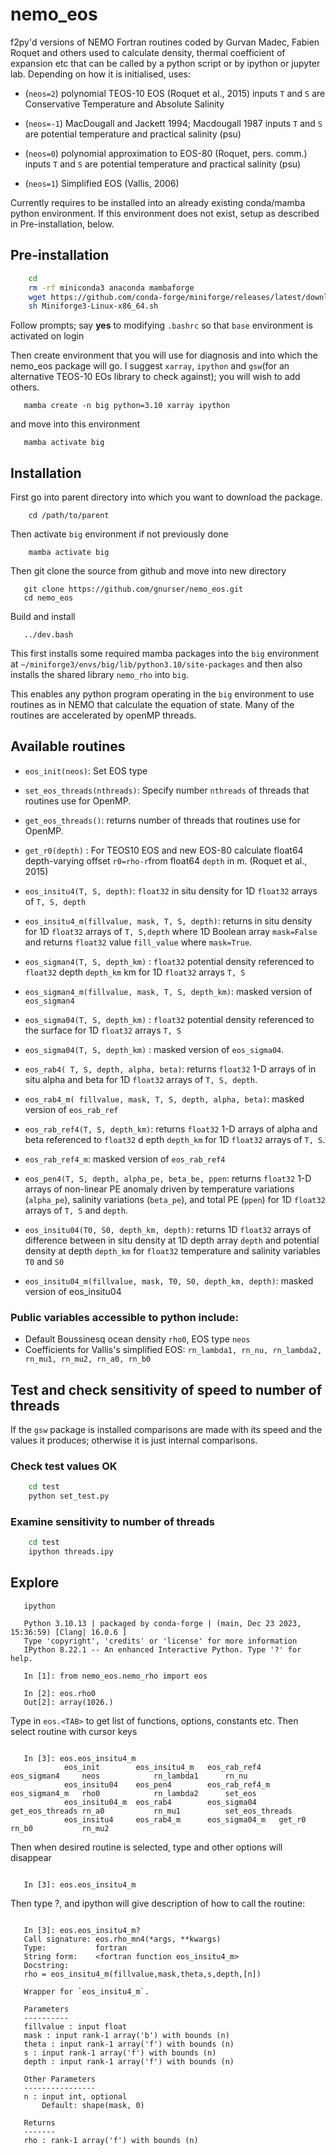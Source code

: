 <!-- .. These are examples of badges you might want to add to your README: -->
<!--    please update the URLs accordingly -->

<!--     .. image:: https://api.cirrus-ci.com/github/<USER>/nemo_eos.svg?branch=main -->
<!--         :alt: Built Status -->
<!--         :target: https://cirrus-ci.com/github/<USER>/nemo_eos -->
<!--     .. image:: https://readthedocs.org/projects/nemo_eos/badge/?version=latest -->
<!--         :alt: ReadTheDocs -->
<!--         :target: https://nemo_eos.readthedocs.io/en/stable/ -->
<!--     .. image:: https://img.shields.io/coveralls/github/<USER>/nemo_eos/main.svg -->
<!--         :alt: Coveralls -->
<!--         :target: https://coveralls.io/r/<USER>/nemo_eos -->
<!--     .. image:: https://img.shields.io/pypi/v/nemo_eos.svg -->
<!--         :alt: PyPI-Server -->
<!--         :target: https://pypi.org/project/nemo_eos/ -->
<!--     .. image:: https://img.shields.io/conda/vn/conda-forge/nemo_eos.svg -->
<!--         :alt: Conda-Forge -->
<!--         :target: https://anaconda.org/conda-forge/nemo_eos -->
<!--     .. image:: https://pepy.tech/badge/nemo_eos/month -->
<!--         :alt: Monthly Downloads -->
<!--         :target: https://pepy.tech/project/nemo_eos -->
<!--     .. image:: https://img.shields.io/twitter/url/http/shields.io.svg?style=social&label=Twitter -->
<!--         :alt: Twitter -->
<!--         :target: https://twitter.com/nemo_eos -->
<!--     .. image:: https://img.shields.io/badge/-PyScaffold-005CA0?logo=pyscaffold -->
<!--        :alt: Project generated with PyScaffold -->
<!--        :target: https://pyscaffold.org/ -->

# nemo_eos

f2py'd versions of NEMO Fortran routines coded by Gurvan Madec, Fabien Roquet and others used to calculate density,
thermal coefficient of expansion etc that can be called by a python
script or by ipython or jupyter lab. Depending on how it is
initialised, uses:

- (`neos=2`) polynomial TEOS-10 EOS (Roquet et al., 2015)
             inputs `T` and `S` are Conservative Temperature and Absolute Salinity

- (`neos=-1`) MacDougall and Jackett 1994; Macdougall 1987
             inputs `T` and `S` are potential temperature and practical salinity (psu)

- (`neos=0`)  polynomial approximation to EOS-80 (Roquet, pers. comm.)
             inputs `T` and `S` are potential temperature and practical salinity (psu)

- (`neos=1`)  Simplified EOS (Vallis, 2006)

 Currently requires to be installed into an already existing  conda/mamba python environment. If this environment does not exist, setup as described in  Pre-installation, below.


## Pre-installation

```bash
	cd
	rm -rf miniconda3 anaconda mambaforge
	wget https://github.com/conda-forge/miniforge/releases/latest/download/Miniforge3-Linux-x86_64.sh
	sh Miniforge3-Linux-x86_64.sh

```

Follow prompts; say **yes** to modifying `.bashrc` so that `base` environment is activated on login

Then create environment that you will use for diagnosis and into which
the nemo_eos package will go. I suggest `xarray`,  `ipython` and
`gsw`(for an alternative TEOS-10 EOs library to check against); you will wish to add others.

```
   mamba create -n big python=3.10 xarray ipython
```

and move into this environment

```
   mamba activate big
```


## Installation

First go into parent directory into which you want to download the package.

```
    cd /path/to/parent
```

Then activate `big` environment if not previously done

```
    mamba activate big
```

Then git clone the source from github and move into new directory

```
   git clone https://github.com/gnurser/nemo_eos.git
   cd nemo_eos
```

Build and install

```
   ../dev.bash
```

This first installs some required mamba packages into the `big`
environment at `~/miniforge3/envs/big/lib/python3.10/site-packages`
and then also installs the shared library `nemo_rho` into `big`.

This enables any python program operating in the `big` environment to
use routines as in NEMO that calculate the equation of state. Many of
the routines are accelerated by openMP threads.

## Available routines

- `eos_init(neos)`: Set EOS type

- `set_eos_threads(nthreads)`: Specify number `nthreads` of threads that routines use for OpenMP.

- `get_eos_threads()`: returns number of threads that routines use for OpenMP.

- `get_r0(depth)` :  For TEOS10 EOS and new EOS-80 calculate float64 depth-varying offset `r0=rho-r`from float64 `depth` in m. (Roquet et al., 2015)

- `eos_insitu4(T, S, depth)`: `float32` in situ density for 1D `float32` arrays of `T, S, depth`

- `eos_insitu4_m(fillvalue, mask, T, S, depth)`:
      returns in situ density for 1D `float32` arrays of `T, S,depth` where 1D Boolean array `mask=False`
        and returns `float32` value `fill_value` where `mask=True`.

- `eos_sigman4(T, S, depth_km)` : `float32` potential density referenced to `float32` depth `depth_km` km
                    for 1D `float32` arrays `T, S`
- `eos_sigman4_m(fillvalue, mask, T, S, depth_km)`: masked version of `eos_sigman4`

- `eos_sigma04(T, S, depth_km)` : `float32` potential density referenced to the surface
                    for 1D `float32` arrays `T, S`
- `eos_sigma04(T, S, depth_km)` : masked version of `eos_sigma04`.

- `eos_rab4( T, S, depth, alpha, beta)`: returns `float32` 1-D arrays of in situ alpha and beta for 1D `float32` arrays of `T, S, depth`.
- `eos_rab4_m( fillvalue, mask, T, S, depth, alpha, beta)`: masked version of `eos_rab_ref`

- `eos_rab_ref4(T, S, depth_km)`: returns `float32` 1-D arrays of
alpha and beta referenced to `float32` d
epth `depth_km` for 1D `float32` arrays of `T, S`.

- `eos_rab_ref4_m`: masked version of `eos_rab_ref4`

- `eos_pen4(T, S, depth, alpha_pe, beta_be, ppen`: returns `float32` 1-D arrays of non-linear PE anomaly driven by temperature variations (`alpha_pe`), salinity variations (`beta_pe`), and total PE (`ppen`) for 1D `float32` arrays of `T, S` and `depth`.

- `eos_insitu04(T0, S0, depth_km, depth)`:
      returns 1D `float32` arrays of difference between in situ density at 1D depth array `depth` and potential density at depth `depth_km` for `float32` temperature and salinity variables `T0` and `S0`

- `eos_insitu04_m(fillvalue, mask, T0, S0, depth_km, depth)`: masked version of eos_insitu04



### Public variables accessible to python include:

-  Default Boussinesq ocean density `rho0`, EOS type `neos`
-  Coefficients for Vallis's simplified EOS:
	 `rn_lambda1, rn_nu, rn_lambda2, rn_mu1, rn_mu2, rn_a0, rn_b0`

## Test and check sensitivity of speed to number of threads
If the `gsw` package is installed comparisons are made with its speed
and the values it produces; otherwise it is just internal comparisons.
### Check test values OK
```bash
	cd test
	python set_test.py
```
### Examine sensitivity to number of threads
```bash
	cd test
	ipython threads.ipy
```

## Explore

```
   ipython

   Python 3.10.13 | packaged by conda-forge | (main, Dec 23 2023, 15:36:59) [Clang| 16.0.6 ]
   Type 'copyright', 'credits' or 'license' for more information
   IPython 8.22.1 -- An enhanced Interactive Python. Type '?' for help.

   In [1]: from nemo_eos.nemo_rho import eos

   In [2]: eos.rho0
   Out[2]: array(1026.)

```

Type in `eos.<TAB>` to get list of functions, options, constants etc. Then select routine with cursor keys

```

   In [3]: eos.eos_insitu4_m
            eos_init        eos_insitu4_m   eos_rab_ref4    eos_sigman4     neos            rn_lambda1      rn_nu
            eos_insitu04    eos_pen4        eos_rab_ref4_m  eos_sigman4_m   rho0            rn_lambda2      set_eos
            eos_insitu04_m  eos_rab4        eos_sigma04     get_eos_threads rn_a0           rn_mu1          set_eos_threads
            eos_insitu4     eos_rab4_m      eos_sigma04_m   get_r0          rn_b0           rn_mu2
```
Then when desired routine is selected, type <RET> and other options will disappear
```

   In [3]: eos.eos_insitu4_m

```
Then type ?<RET>, and ipython will give description of how to call the routine:

```

   In [3]: eos.eos_insitu4_m?
   Call signature: eos.rho_mn4(*args, **kwargs)
   Type:           fortran
   String form:    <fortran function eos_insitu4_m>
   Docstring:
   rho = eos_insitu4_m(fillvalue,mask,theta,s,depth,[n])

   Wrapper for `eos_insitu4_m`.

   Parameters
   ----------
   fillvalue : input float
   mask : input rank-1 array('b') with bounds (n)
   theta : input rank-1 array('f') with bounds (n)
   s : input rank-1 array('f') with bounds (n)
   depth : input rank-1 array('f') with bounds (n)

   Other Parameters
   ----------------
   n : input int, optional
       Default: shape(mask, 0)

   Returns
   -------
   rho : rank-1 array('f') with bounds (n)

```

<!-- Check `eos.eos_insitu4_m`, routine for calculating in-situ density. Check value is `rho = 1060.93298 kg/m**3` for `p=10000 dbar`, `theta = 40 deg celcius`, `S=40 psu` -->

<!-- ``` -->

<!--    In [4]: eos.eos_insitu4_m(1.e10, False, 40.0, 40.0, 1.e4) -->
<!--    Out[4]: array([60.93299], dtype=float32) -->
<!-- ``` -->
<!-- Check speed of `eos.eos_insitu4_m` for typical number of points for 1 and 4 OpenMP threads -->

<!-- ``` -->

<!--    In [4]: import numpy as np -->
<!--    In [6]: def setup(num): -->
<!--        ...:     T = 300*np.random.random_sample(num) -->
<!--        ...:     S = 33. + 7*np.random.random_sample(num) -->
<!--        ...:     depth = 4000*np.random.random_sample(num) -->
<!--        ...:     bottom = 4000*np.random.random_sample(num) -->
<!--        ...:     mask = depth>bottom -->
<!--        ...:     T4, S4, depth4 = [x.astype(np.float32) for x in [T,S,depth]] -->
<!--        ...:     fillvalue = np.float32(1.e10) -->
<!--        ...:     return fillvalue,mask,T4,S4,depth4 -->
<!--        ...: -->

<!--    In [6]: fillvalue,mask,T4,S4,depth4 = setup(100000) -->

<!--    In [7]: eos.set_eos_threads(1) -->

<!--    In [8]: timeit rho = eos.eos_insitu4_m(fillvalue,mask,T4,S4,depth4) -->
<!--    1.05 ms ± 5.82 µs per loop (mean ± std. dev. of 7 runs, 1,000 loops each) -->

<!--    In [9]: eos.set_eos_threads(4) -->

<!--    In [10]: timeit rho = eos.eos_insitu4_m(fillvalue,mask,T4,S4,depth4) -->
<!--    320 µs ± 28.6 µs per loop (mean ± std. dev. of 7 runs, 1,000 loops each)    -->
<!-- ``` -->
